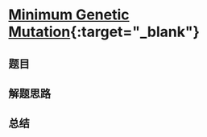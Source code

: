 # [Minimum Genetic Mutation](https://leetcode.com/problems/minimum-genetic-mutation/){:target="_blank"}

## 题目


## 解题思路


## 总结


